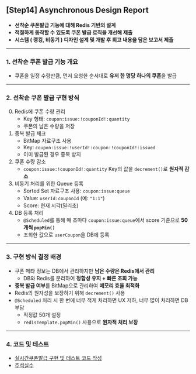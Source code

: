 ## [Step14] Asynchronous Design Report
- **선착순 쿠폰발급 기능에 대해 Redis 기반의 설계**  
- **적절하게 동작할 수 있도록 쿠폰 발급 로직을 개선해 제출**
- **시스템 ( 랭킹, 비동기 ) 디자인 설계 및 개발 후 회고 내용을 담은 보고서 제출**
---

### 1. 선착순 쿠폰 발급 기능 개요
- 쿠폰을 일정 수량만큼, 먼저 요청한 순서대로 **유저 한 명당 하나의 쿠폰**을 발급

---

### 2. 선착순 쿠폰 발급 구현 방식
0. Redis에 쿠폰 수량 관리
   - Key 형태: `coupon:issue:!couponId!:quantity`
   - 쿠폰의 남은 수량을 저장
1. 중복 발급 체크
   - BitMap 자료구조 사용
   - Key: `coupon:issue:!userId!:coupon:!couponId!:issued`
   - 이미 발급된 경우 중복 방지
2. 쿠폰 수량 감소
   - `coupon:issue:!couponId!:quantity` Key의 값을 `decrement()`로 **원자적 감소**
3. 비동기 처리를 위한 Queue 등록
   - Sorted Set 자료구조 사용: `coupon:issue:queue`
   - Value: `userId:couponId` (예: `"1:1"`)
   - Score: 현재 시각(밀리초)
4. DB 등록 처리
   - `@Scheduled`를 통해 매 초마다 `coupon:issue:queue`에서 score 기준으로 **50개씩 `popMin()`**
   - 조회한 값으로 `userCoupon`을 DB에 등록

---

### 3. 구현 방식 결정 배경
- 쿠폰 메타 정보는 DB에서 관리하지만 **남은 수량은 Redis에서 관리**
  - DB와 Redis를 분리하여 **정합성 유지 + 빠른 조회 가능**
- **중복 발급 여부**를 BitMap으로 관리하여 **메모리 효율 최적화**
- Redis의 원자성을 보장하기 위해 `decrement()` 사용
- `@Scheduled` 처리 시 한 번에 너무 적게 처리하면 UX 저하, 너무 많이 처리하면 DB 부담
  - 적정값 50개 설정
  - `redisTemplate.popMin()` 사용으로 **원자적 처리 보장**

---

### 4. 코드 및 테스트
- [실시간쿠폰발급 구현 및 테스트 코드 작성](d254fd7)
- [주석실수](d919b8b)
